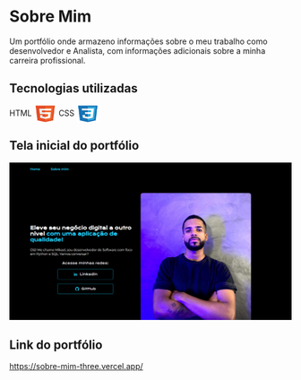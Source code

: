 # Sobre Mim
Um portfólio onde armazeno informações sobre o meu trabalho como desenvolvedor e Analista, com informações adicionais sobre a minha carreira profissional. 

## Tecnologias utilizadas
 HTML <img align="center" alt="Mikael-HTML" height="30" width="40" src="https://raw.githubusercontent.com/devicons/devicon/master/icons/html5/html5-original.svg"> 
 CSS <img align="center" alt="Mikael-CSS" height="30" width="40" src="https://raw.githubusercontent.com/devicons/devicon/master/icons/css3/css3-original.svg"> 
 
## Tela inicial do portfólio

<img src="/img/Imagem_inicial.png">

## Link do portfólio

https://sobre-mim-three.vercel.app/
